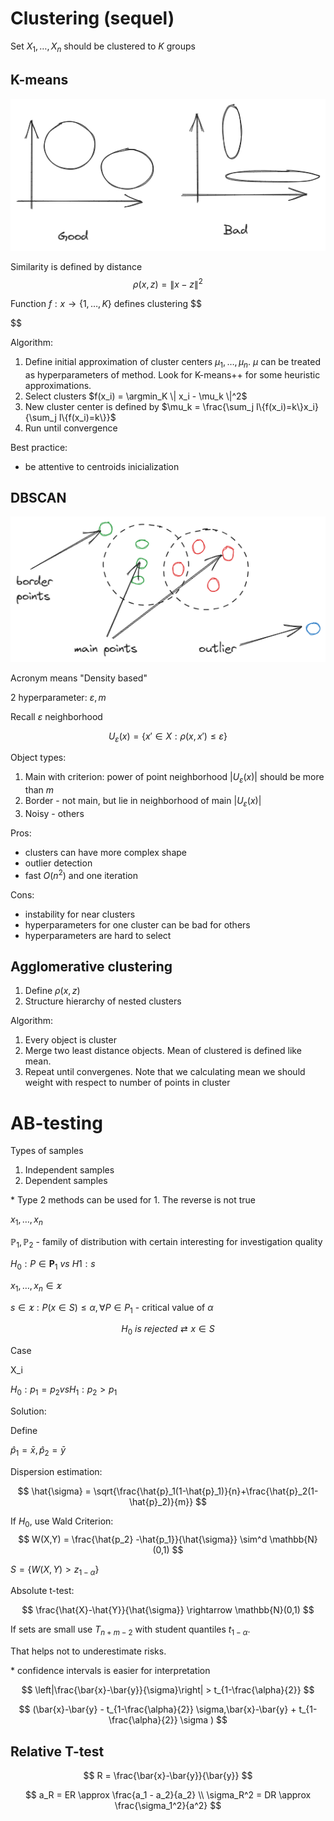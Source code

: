 # Clustering (sequel)

Set $X_1,\dots,X_n$ should be clustered to $K$ groups

## K-means

![](imgs/kmeans.excalidraw.png)

Similarity is defined by distance
$$
    \rho(x,z)= \| x -z  \|^2 
$$

Function $f: x \rightarrow \{1,\dots, K\}$ defines clustering
$$

$$

Algorithm:

1. Define initial approximation of cluster centers $\mu_1, \dots, \mu_n$. $\mu$ can be treated as hyperparameters of method.
    Look for K-means++ for some heuristic approximations. 
2. Select clusters $f(x_i) = \argmin_K \| x_i - \mu_k \|^2$
3. New cluster center is defined by $\mu_k = \frac{\sum_j I\{f(x_i)=k\}x_i}{\sum_j I\{f(x_i)=k\}}$
4. Run until convergence

Best practice:
- be attentive to centroids inicialization

## DBSCAN 

![](imgs/dbscna.excalidraw.png)

Acronym means "Density based"

2 hyperparameter: $\varepsilon, m$ 

Recall $\varepsilon$ neighborhood

$$
    U_\varepsilon(x) = \{x' \in X: \rho(x,x') \le \varepsilon\}
$$

Object types:
1. Main with criterion: power of point neighborhood $|U_\varepsilon(x)|$ should be more than $m$ 
2. Border - not main, but lie in neighborhood of main $|U_\varepsilon(x)|$ 
3. Noisy - others

Pros:
- clusters can have more complex shape
- outlier detection
- fast $O(n^2)$ and one iteration
  
Cons:
- instability for near clusters
- hyperparameters for one cluster can be bad for others
- hyperparameters are hard to select

## Agglomerative clustering

1. Define $\rho(x,z)$
2. Structure hierarchy of nested clusters

Algorithm:

1. Every object is cluster
2. Merge two least distance objects. Mean of clustered is defined like mean. 
3. Repeat until convergenes.  Note that we calculating mean we should weight with respect to number of points in cluster 


# AB-testing

Types of samples
1. Independent samples
2. Dependent samples

\* Type 2 methods can be used for 1. The reverse is not true

$x_1, \dots, x_n$

$\mathbb{P}_1, \mathbb{P}_2$ - family of distribution with certain interesting for investigation quality 


$H_0: P \in \mathbf{P}_1 \ vs \ H1:s$

$x_1, \dots, x_n \in \varkappa$

$s \in \varkappa: P(x\in S) \le \alpha, \forall P \in P_1$ - critical value of $\alpha$ 

$$
H_0\ is\ rejected \rightleftarrows x \in S
$$


Case

X_i 

$H_0: p_1=p_2  vs H_1: p_2 > p_1$

Solution:

Define

$\hat{p}_1 = \bar{x}, \hat{p}_2 = \bar{y}$

Dispersion estimation:

$$
    \hat{\sigma} = \sqrt{\frac{\hat{p}_1(1-\hat{p}_1)}{n}+\frac{\hat{p}_2(1-\hat{p}_2)}{m}}
$$


If $H_0$, use Wald Criterion: 
$$
    W(X,Y) = \frac{\hat{p_2} -\hat{p_1}}{\hat{\sigma}} \sim^d \mathbb{N}(0,1)
$$

$S = \{W(X,Y) > z_{1-\alpha}\}$

Absolute t-test:

$$
    \frac{\hat{X}-\hat{Y}}{\hat{\sigma}} \rightarrow \mathbb{N}(0,1)
$$

If sets are small use $T_{n+m-2}$ with student quantiles $t_{1-\alpha}$.

That helps not to underestimate risks.

\* confidence intervals is easier for interpretation

$$
    \left|\frac{\bar{x}-\bar{y}}{\sigma}\right| > t_{1-\frac{\alpha}{2}}
$$ 

$$
    (\bar{x}-\bar{y} - t_{1-\frac{\alpha}{2}} \sigma,\bar{x}-\bar{y} + t_{1-\frac{\alpha}{2}} \sigma )
$$

## Relative T-test

$$
    R = \frac{\bar{x}-\bar{y}}{\bar{y}}
$$

$$
a_R = ER \approx \frac{a_1 - a_2}{a_2} \\
\sigma_R^2 = DR \approx \frac{\sigma_1^2}{a^2}
$$




